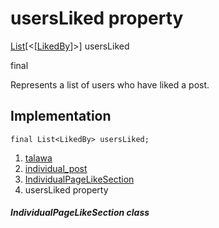 
<div>

# usersLiked property

</div>


[List](https://api.flutter.dev/flutter/dart-core/List-class.html)[\<[[LikedBy](../../models_post_post_model/LikedBy-class.md)]\>]
usersLiked


final




Represents a list of users who have liked a post.



## Implementation

``` language-dart
final List<LikedBy> usersLiked;
```







1.  [talawa](../../index.md)
2.  [individual_post](../../views_after_auth_screens_feed_individual_post/)
3.  [IndividualPageLikeSection](../../views_after_auth_screens_feed_individual_post/IndividualPageLikeSection-class.md)
4.  usersLiked property

##### IndividualPageLikeSection class







